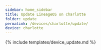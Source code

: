 ```yaml
---
sidebar: home_sidebar
title: Update LineageOS on charlotte
folder: update
permalink: /devices/charlotte/update/
device: charlotte
---
```

{% include templates/device_update.md %}
